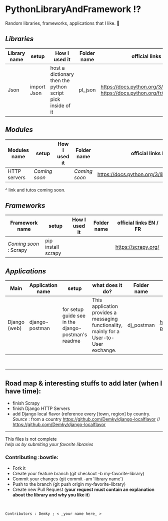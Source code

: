 # PythonLibraryAndFramework :interrobang:
Random libraries, frameworks, applications that I like. :sparkling_heart:


*Libraries*
--

Library name | setup | How I used it | Folder name |official links EN / FR 
--------- | --------- | --------- | ---------| ---------
Json | import Json |  host a dictionary then the python script pick inside of it | pl_json | https://docs.python.org/3/library/json.html <br/>  https://docs.python.org/fr/dev/library/json.html

*Modules*
--

Modules name | setup | How I used it | Folder name |official links EN / FR 
--------- | --------- | --------- | ---------| ---------
HTTP servers | _Coming soon_ | | _Coming soon_ | https://docs.python.org/3/library/http.server.html

^ link and tutos coming soon.


*Frameworks*
--

Framework name | setup | How I used it | Folder name |official links EN / FR 
--------- | --------- | --------- | ---------| ---------
_Coming soon_ : Scrapy | pip install scrapy | | | https://scrapy.org/

*Applications*
--

Main | Application name | setup | what does it do? | Folder name |official links EN / FR 
--------- | --------- | --------- | --------- | ---------| ---------
Django (web) | django-postman | for setup guide see in the django-postman's readme |This application provides a messaging functionality, mainly for a User-to-User exchange. | dj_postman | https://bitbucket.org/psam/django-postman/

<br/> 

--------------
Road map & interesting stuffs to add later (when I have time):
---------------
* finish Scrapy
* finish Django HTTP Servers
* add Django local flavor (reference every [town, region] by country.
_Source_ : from a country https://github.com/Demky/django-localflavor // https://github.com/Demky/django-localflavor


--------------


This files is not complete <br/> 
_help us by submiting your favorite libraries_

### Contributing :bowtie:
* Fork it
* Create your feature branch (git checkout -b my-favorite-library)
* Commit your changes (git commit -am 'library name')
* Push to the branch (git push origin my-favorite-library)
* Create new Pull Request (**your request must contain an explanation about the library and why you like it**)

<br/>

    Contributors : Demky ; < _your name here_ >
